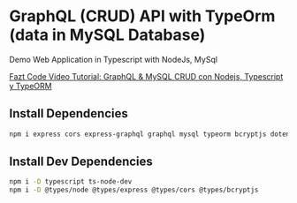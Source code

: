 # GraphQL (CRUD) API with TypeOrm (data in MySQL Database)

Demo Web Application in Typescript with NodeJs, MySql

[Fazt Code Video Tutorial: GraphQL & MySQL CRUD con Nodejs, Typescript y TypeORM](https://www.youtube.com/watch?v=8_DuZHJBB-k)

## Install Dependencies

```bash
npm i express cors express-graphql graphql mysql typeorm bcryptjs dotenv
```

## Install Dev Dependencies

```bash
npm i -D typescript ts-node-dev 
npm i -D @types/node @types/express @types/cors @types/bcryptjs
```
